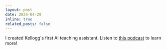 ```yaml
---
layout: post
date: 2024-04-29
inline: true
related_posts: false
---
```


I created Kellogg's first AI teaching assistant. Listen to [this podcast](https://insight.kellogg.northwestern.edu/article/podcast-when-ai-becomes-a-ta) to learn more!